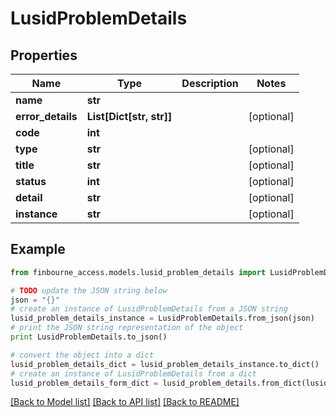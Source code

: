 # LusidProblemDetails


## Properties
Name | Type | Description | Notes
------------ | ------------- | ------------- | -------------
**name** | **str** |  | 
**error_details** | **List[Dict[str, str]]** |  | [optional] 
**code** | **int** |  | 
**type** | **str** |  | [optional] 
**title** | **str** |  | [optional] 
**status** | **int** |  | [optional] 
**detail** | **str** |  | [optional] 
**instance** | **str** |  | [optional] 

## Example

```python
from finbourne_access.models.lusid_problem_details import LusidProblemDetails

# TODO update the JSON string below
json = "{}"
# create an instance of LusidProblemDetails from a JSON string
lusid_problem_details_instance = LusidProblemDetails.from_json(json)
# print the JSON string representation of the object
print LusidProblemDetails.to_json()

# convert the object into a dict
lusid_problem_details_dict = lusid_problem_details_instance.to_dict()
# create an instance of LusidProblemDetails from a dict
lusid_problem_details_form_dict = lusid_problem_details.from_dict(lusid_problem_details_dict)
```
[[Back to Model list]](../README.md#documentation-for-models) [[Back to API list]](../README.md#documentation-for-api-endpoints) [[Back to README]](../README.md)


